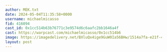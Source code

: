 ```yaml
---
author: MEK.txt
date: 2024-05-04T11:35:58+0000
username: michaelmicasso
fid: 416094
cast_id: 0x1cc514b63b76771c3e9574d6c6aafc2bb1646a4f
cast: https://warpcast.com/michaelmicasso/0x1cc514b6
image: https://imagedelivery.net/BXluQx4ige9GuW0Ia56BHw/1514a7fa-e21f-4dd0-ce6a-48181f522f00/original
layout: post
---
```

  

<img src='https://imagedelivery.net/BXluQx4ige9GuW0Ia56BHw/1514a7fa-e21f-4dd0-ce6a-48181f522f00/original' alt='' referrerpolicy='no-referrer'/>